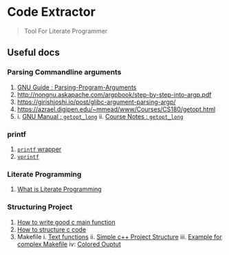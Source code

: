 # Code Extractor

> Tool For Literate Programmer

## Useful docs

### Parsing Commandline arguments 
1. [GNU Guide : Parsing-Program-Arguments](https://www.gnu.org/software/libc/manual/html_node/Parsing-Program-Arguments.html)
2. http://nongnu.askapache.com/argpbook/step-by-step-into-argp.pdf
3. https://girishjoshi.io/post/glibc-argument-parsing-argp/
4. https://azrael.digipen.edu/~mmead/www/Courses/CS180/getopt.html
5. i. [GNU Manual : `getopt_long`](https://www.gnu.org/software/libc/manual/html_node/Getopt-Long-Options.html)
  ii. [Course Notes : `getopt_long`](https://azrael.digipen.edu/~mmead/www/Courses/CS180/getopt_ch02.pdf)

### printf
1. [`printf` wrapper](https://www.ozzu.com/wiki/504927/writing-a-custom-printf-wrapper-function-in-c)
2. [`vprintf`](https://www.ibm.com/docs/en/zos/2.1.0?topic=functions-vprintf-format-print-data-stdout)

### Literate Programming
1. [What is Literate Programming](https://web.stanford.edu/group/cslipublications/cslipublications/site/0937073806.shtml#:~:text=Literate%20programming%20is%20a%20programming,in%20a%20high%2Dlevel%20language.)

### Structuring Project
1. [How to write good c main function](https://opensource.com/article/19/5/how-write-good-c-main-function)
2. [How to structure c code](https://opensource.com/article/19/7/structure-multi-file-c-part-2)
3. Makefile
i. [Text functions](https://www.gnu.org/software/make/manual/html_node/Text-Functions.html)
ii. [Simple c++ Project Structure](https://hiltmon.com/blog/2013/07/03/a-simple-c-plus-plus-project-structure/)
iii. [Example for complex Makefile](https://stackoverflow.com/questions/231229/how-to-generate-a-makefile-with-source-in-sub-directories-using-just-one-makefil)
iv: [Colored Ouptut](https://stackoverflow.com/questions/24144440/color-highlighting-of-makefile-warnings-and-errors)
